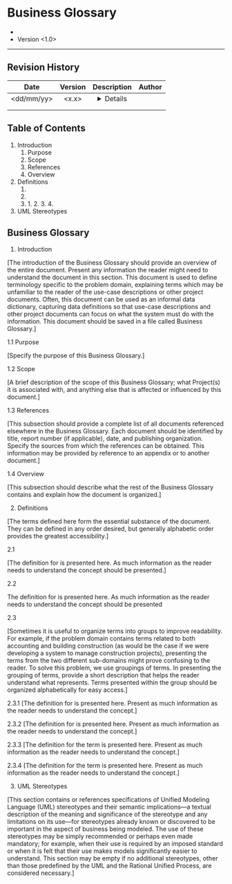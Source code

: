 Business Glossary
====================
* <Project Name>
* Version <1.0>

-------------------------------------------------------------------------------

Revision History
----------------

|    Date       | Version   | Description   | Author    |
|:----------:   |:-------:  |:-----------:  |:------:   |
| <dd/mm/yy>    |  <x.x>    |  <details>    | <name>    |
|               |           |               |           |
|               |           |               |           |

Table of Contents
-----------------
1. Introduction         
    1. Purpose     
    2. Scope     
    3. References     
    4. Overview     
2. Definitions
    1. <aTerm>     
    2. <anotherTerm>     
    3. <aGroupofTerms>     
        1. <aGroupTerm>           
        2. <anotherGroupTerm>           
        3. <yetAnotherGroupTerm>           
        4. <andAnotherGroupTerm>           
3. UML Stereotypes

Business Glossary
-----------------

1. Introduction

[The introduction of the Business Glossary should provide an overview of the entire document.  Present any information the reader might need to understand the document in this section. This document is used to define terminology specific to the problem domain, explaining terms which may be unfamiliar to the reader of the use-case descriptions or other project documents.  Often, this document can be used as an informal data dictionary, capturing data definitions so that use-case descriptions and other project documents can focus on what the system must do with the information.  This document should be saved in a file called Business Glossary.]

1.1 Purpose

[Specify the purpose of this Business Glossary.]

1.2 Scope

[A brief description of the scope of this Business Glossary; what Project(s) it is associated with, and anything else that is affected or influenced by this document.]

1.3 References

[This subsection should provide a complete list of all documents referenced elsewhere in the Business Glossary.  Each document should be identified by title, report number (if applicable), date, and publishing organization.  Specify the sources from which the references can be obtained. This information may be provided by reference to an appendix or to another document.]

1.4 Overview

[This subsection should describe what the rest of the Business Glossary contains and explain how the document is organized.]

2. Definitions

[The terms defined here form the essential substance of the document.  They can be defined in any order desired, but generally alphabetic order provides the greatest accessibility.]

2.1 <aTerm>

[The definition for <aTerm> is presented here.  As much information as the reader needs to understand the concept should be presented.]

2.2 <anotherTerm>

The definition for <anotherTerm> is presented here.  As much information as the reader needs to understand the concept should be presented

2.3 <aGroupofTerms>

[Sometimes it is useful to organize terms into groups to improve readability.  For example, if the problem domain contains terms related to both accounting and building construction (as would be the case if we were developing a system to manage construction projects), presenting the terms from the two different sub-domains might prove confusing to the reader.  To solve this problem, we use groupings of terms.  In presenting the grouping of terms, provide a short description that helps the reader understand what <aGroupOfTerms> represents.  Terms presented within the group should be organized alphabetically for easy access.]

2.3.1 <aGroupTerm>
[The definition for <aGroupTerm> is presented here. Present as much information as the reader needs to understand the concept.]

2.3.2 <anotherGroupTerm>
[The definition for <anotherGroupTerm> is presented here. Present as much information as the reader needs to understand the concept.]

<aSecondGroupOfTerms>

2.3.3 <yetAnotherGroupTerm>
[The definition for the term is presented here. Present as much information as the reader needs to understand the concept.]

2.3.4 <andAnotherGroupTerm>
[The definition for the term is presented here. Present as much information as the reader needs to understand the concept.]

3. UML Stereotypes

[This section contains or references specifications of Unified Modeling Language (UML) stereotypes and their semantic implications—a textual description of the meaning and significance of the stereotype and any limitations on its use—for stereotypes already known or discovered to be important in the aspect of business being modeled. The use of these stereotypes may be simply recommended or perhaps even made mandatory; for example, when their use is required by an imposed standard or when it is felt that their use makes models significantly easier to understand. This section may be empty if no additional stereotypes, other than those predefined by the UML and the Rational Unified Process, are considered necessary.]